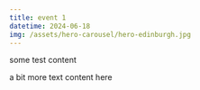 ```yaml
---
title: event 1
datetime: 2024-06-18
img: /assets/hero-carousel/hero-edinburgh.jpg
---
```

some test content

a bit more text content here
